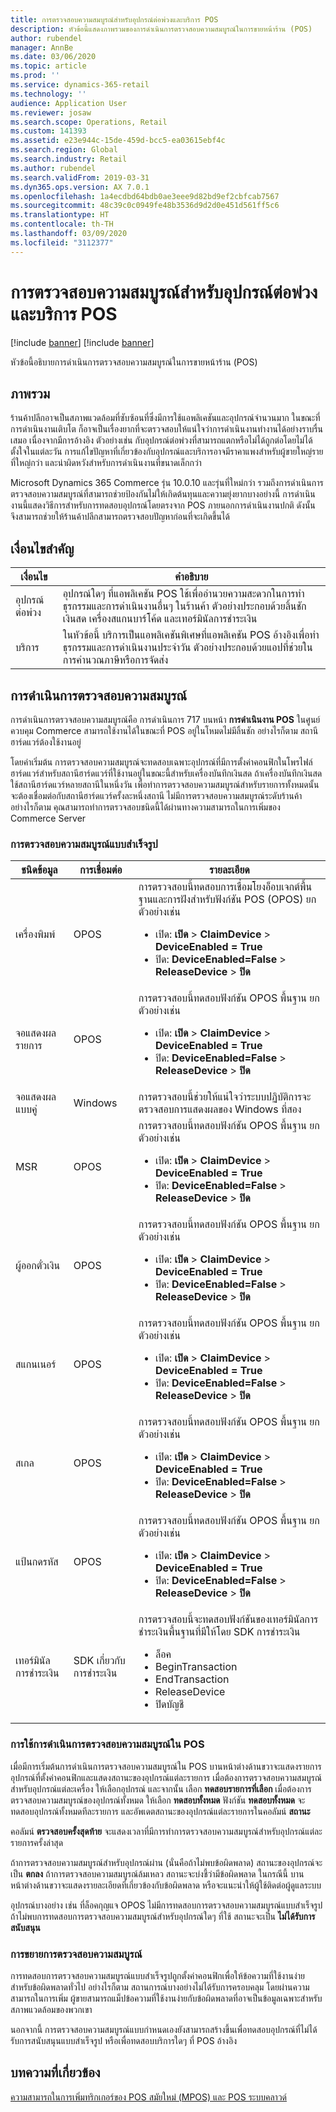 ```yaml
---
title: การตรวจสอบความสมบูรณ์สำหรับอุปกรณ์ต่อพ่วงและบริการ POS
description: หัวข้อนี้แสดงภาพรวมของการดำเนินการตรวจสอบความสมบูรณ์ในการขายหน้าร้าน (POS)
author: rubendel
manager: AnnBe
ms.date: 03/06/2020
ms.topic: article
ms.prod: ''
ms.service: dynamics-365-retail
ms.technology: ''
audience: Application User
ms.reviewer: josaw
ms.search.scope: Operations, Retail
ms.custom: 141393
ms.assetid: e23e944c-15de-459d-bcc5-ea03615ebf4c
ms.search.region: Global
ms.search.industry: Retail
ms.author: rubendel
ms.search.validFrom: 2019-03-31
ms.dyn365.ops.version: AX 7.0.1
ms.openlocfilehash: 1a4ecdbd64bdb0ae3eee9d82bd9ef2cbfcab7567
ms.sourcegitcommit: 48c39c0c0949fe48b3536d9d2d0e451d561ff5c6
ms.translationtype: HT
ms.contentlocale: th-TH
ms.lasthandoff: 03/09/2020
ms.locfileid: "3112377"
---
```

# <a name="health-check-for-pos-peripherals-and-services"></a>การตรวจสอบความสมบูรณ์สำหรับอุปกรณ์ต่อพ่วงและบริการ POS

[!include [banner](includes/banner.md)]
[!include [banner](includes/preview-banner.md)]

หัวข้อนี้อธิบายการดำเนินการตรวจสอบความสมบูรณ์ในการขายหน้าร้าน (POS)

## <a name="overview"></a>ภาพรวม

ร้านค้าปลีกอาจเป็นสภาพแวดล้อมที่ซับซ้อนที่ซึ่งมีการใช้แอพลิเคชันและอุปกรณ์จำนวนมาก ในขณะที่การดำเนินงานเติบโต ก็อาจเป็นเรื่องยากที่จะตรวจสอบให้แน่ใจว่าการดำเนินงานทำงานได้อย่างราบรื่นเสมอ เนื่องจากมีการอ้างอิง ตัวอย่างเช่น กับอุปกรณ์ต่อพ่วงที่สามารถแตกหรือไม่ได้ถูกต่อโดยไม่ได้ตั้งใจในแต่ละวัน การแก้ไขปัญหาที่เกี่ยวข้องกับอุปกรณ์และบริการอาจมีราคาแพงสำหรับผู้ขายใหญ่รายที่ใหญ่กว่า และน่าผิดหวังสำหรับการดำเนินงานที่ขนาดเล็กกว่า

Microsoft Dynamics 365 Commerce รุ่น 10.0.10 และรุ่นที่ใหม่กว่า รวมถึงการดำเนินการตรวจสอบความสมบูรณ์ที่สามารถช่วยป้องกันไม่ให้เกิดต้นทุนและความยุ่งยากบางอย่างนี้ การดำเนินงานนี้แสดงวิธีการสำหรับการทดสอบอุปกรณ์โดยตรงจาก POS ภายนอกการดำเนินงานปกติ ดังนั้น จึงสามารถช่วยให้ร้านค้าปลีกสามารถตรวจสอบปัญหาก่อนที่จะเกิดขึ้นได้

## <a name="key-terms"></a>เงื่อนไขสำคัญ

| เงื่อนไข | คำอธิบาย |
|---|---|
| อุปกรณ์ต่อพ่วง | อุปกรณ์ใดๆ ที่แอพลิเคชัน POS ใช้เพื่ออำนวยความสะดวกในการทำธุรกรรมและการดำเนินงานอื่นๆ ในร้านค้า ตัวอย่างประกอบด้วยลิ้นชักเงินสด เครื่องสแกนบาร์โค้ด และเทอร์มินัลการชำระเงิน |
| บริการ | ในหัวข้อนี้ บริการเป็นแอพลิเคชันพิเศษที่แอพลิเคชัน POS อ้างอิงเพื่อทำธุรกรรมและการดำเนินงานประจำวัน ตัวอย่างประกอบด้วยแอปที่ช่วยในการคำนวณภาษีหรือการจัดส่ง |

## <a name="health-check-operation"></a>การดำเนินการตรวจสอบความสมบูรณ์

การดำเนินการตรวจสอบความสมบูรณ์คือ การดำเนินการ 717 บนหน้า **การดำเนินงาน POS** ในศูนย์ควบคุม Commerce สามารถใช้งานได้ในขณะที่ POS อยู่ในโหมดไม่มีลิ้นชัก อย่างไรก็ตาม สถานีฮาร์ดแวร์ต้องใช้งานอยู่

โดยค่าเริ่มต้น การตรวจสอบความสมบูรณ์จะทดสอบเฉพาะอุปกรณ์ที่มีการตั้งค่าคอนฟิกในโพรไฟล์ฮาร์ดแวร์สำหรับสถานีฮาร์ดแวร์ที่ใช้งานอยู่ในขณะนี้สำหรับเครื่องบันทึกเงินสด ถ้าเครื่องบันทึกเงินสดใช้สถานีฮาร์ดแวร์หลายสถานีในหนึ่งวัน เพื่อทำการตรวจสอบความสมบูรณ์สำหรับรายการทั้งหมดนั้น จะต้องเชื่อมต่อกับสถานีฮาร์ดแวร์ครั้งละหนึ่งสถานี ไม่มีการตรวจสอบความสมบูรณ์ระดับร้านค้า อย่างไรก็ตาม คุณสามารถทำการตรวจสอบชนิดนี้ได้ผ่านทางความสามารถในการเพิ่มของ Commerce Server

### <a name="out-of-box-health-checks"></a>การตรวจสอบความสมบูรณ์แบบสำเร็จรูป

| ชนิดข้อมูล | การเชื่อมต่อ | รายละเอียด |
|---|---|---|
| เครื่องพิมพ์ | OPOS | การตรวจสอบนี้ทดสอบการเชื่อมโยงอ็อบเจกต์พื้นฐานและการฝังสำหรับฟังก์ชัน POS (OPOS) ยกตัวอย่างเช่น<ul><li>เปิด: **เปิด** &gt; **ClaimDevice** &gt; **DeviceEnabled = True**</li><li>ปิด: **DeviceEnabled=False** &gt; **ReleaseDevice** &gt; **ปิด**</li></ul> |
| จอแสดงผลรายการ | OPOS | การตรวจสอบนี้ทดสอบฟังก์ชัน OPOS พื้นฐาน ยกตัวอย่างเช่น<ul><li>เปิด: **เปิด** &gt; **ClaimDevice** &gt; **DeviceEnabled = True**</li><li>ปิด: **DeviceEnabled=False** &gt; **ReleaseDevice** &gt; **ปิด**</li></ul> |
| จอแสดงผลแบบคู่ | Windows | การตรวจสอบนี้ช่วยให้แน่ใจว่าระบบปฏิบัติการจะตรวจสอบการแสดงผลของ Windows ที่สอง | 
| MSR | OPOS | การตรวจสอบนี้ทดสอบฟังก์ชัน OPOS พื้นฐาน ยกตัวอย่างเช่น<ul><li>เปิด: **เปิด** &gt; **ClaimDevice** &gt; **DeviceEnabled = True**</li><li>ปิด: **DeviceEnabled=False** &gt; **ReleaseDevice** &gt; **ปิด**</li></ul> |
| ผู้ออกตั๋วเงิน | OPOS | การตรวจสอบนี้ทดสอบฟังก์ชัน OPOS พื้นฐาน ยกตัวอย่างเช่น<ul><li>เปิด: **เปิด** &gt; **ClaimDevice** &gt; **DeviceEnabled = True**</li><li>ปิด: **DeviceEnabled=False** &gt; **ReleaseDevice** &gt; **ปิด**</li></ul> | 
| สแกนเนอร์ | OPOS | การตรวจสอบนี้ทดสอบฟังก์ชัน OPOS พื้นฐาน ยกตัวอย่างเช่น<ul><li>เปิด: **เปิด** &gt; **ClaimDevice** &gt; **DeviceEnabled = True**</li><li>ปิด: **DeviceEnabled=False** &gt; **ReleaseDevice** &gt; **ปิด**</li></ul> | 
| สเกล | OPOS | การตรวจสอบนี้ทดสอบฟังก์ชัน OPOS พื้นฐาน ยกตัวอย่างเช่น<ul><li>เปิด: **เปิด** &gt; **ClaimDevice** &gt; **DeviceEnabled = True**</li><li>ปิด: **DeviceEnabled=False** &gt; **ReleaseDevice** &gt; **ปิด**</li></ul> |
| แป้นกดรหัส | OPOS | การตรวจสอบนี้ทดสอบฟังก์ชัน OPOS พื้นฐาน ยกตัวอย่างเช่น<ul><li>เปิด: **เปิด** &gt; **ClaimDevice** &gt; **DeviceEnabled = True**</li><li>ปิด: **DeviceEnabled=False** &gt; **ReleaseDevice** &gt; **ปิด**</li></ul> |
| เทอร์มินัลการชำระเงิน | SDK เกี่ยวกับการชำระเงิน | การตรวจสอบนี้จะทดสอบฟังก์ชันของเทอร์มินัลการชำระเงินพื้นฐานที่มีให้โดย SDK การชำระเงิน <ul><li>ล็อค</li><li>BeginTransaction</li><li>EndTransaction</li><li>ReleaseDevice</li><li>ปิดบัญชี</li></ul> |

### <a name="using-the-health-check-operation-in-the-pos"></a>การใช้การดำเนินการตรวจสอบความสมบูรณ์ใน POS

เมื่อมีการเริ่มต้นการดำเนินการตรวจสอบความสมบูรณ์ใน POS บานหน้าต่างด้านขวาจะแสดงรายการอุปกรณ์ที่ตั้งค่าคอนฟิกและแสดงสถานะของอุปกรณ์แต่ละรายการ เมื่อต้องการตรวจสอบความสมบูรณ์สำหรับอุปกรณ์แต่ละเครื่อง ให้เลือกอุปกรณ์ และจากนั้น เลือก **ทดสอบรายการที่เลือก** เมื่อต้องการตรวจสอบความสมบูรณ์ของอุปกรณ์ทั้งหมด ให้เลือก **ทดสอบทั้งหมด** ฟังก์ชัน **ทดสอบทั้งหมด** จะทดสอบอุปกรณ์ทั้งหมดทีละรายการ และอัพเดตสถานะของอุปกรณ์แต่ละรายการในคอลัมน์ **สถานะ**

คอลัมน์ **ตรวจสอบครั้งสุดท้าย** จะแสดงเวลาที่มีการทำการตรวจสอบความสมบูรณ์สำหรับอุปกรณ์แต่ละรายการครั้งล่าสุด

ถ้าการตรวจสอบความสมบูรณ์สำหรับอุปกรณ์ผ่าน (นั่นคือถ้าไม่พบข้อผิดพลาด) สถานะของอุปกรณ์จะเป็น **ตกลง** ถ้าการตรวจสอบความสมบูรณ์ล้มเหลว สถานะจะบ่งชี้ว่ามีข้อผิดพลาด ในกรณีนี้ บานหน้าต่างด้านขวาจะแสดงรายละเอียดที่เกี่ยวข้องกับข้อผิดพลาด หรือจะแนะนำให้ผู้ใช้ติดต่อผู้ดูแลระบบ

อุปกรณ์บางอย่าง เช่น ที่ล็อคกุญแจ OPOS ไม่มีการทดสอบการตรวจสอบความสมบูรณ์แบบสำเร็จรูป ถ้าไม่พบการทดสอบการตรวจสอบความสมบูรณ์สำหรับอุปกรณ์ใดๆ ที่ใช้ สถานะจะเป็น **ไม่ได้รับการสนับสนุน**

### <a name="extending-health-checks"></a>การขยายการตรวจสอบความสมบูรณ์

การทดสอบการตรวจสอบความสมบูรณ์แบบสำเร็จรูปถูกตั้งค่าคอนฟิกเพื่อให้ข้อความที่ใช้งานง่ายสำหรับข้อผิดพลาดทั่วไป อย่างไรก็ตาม สถานการณ์บางอย่างไม่ได้รับการครอบคลุม โดยผ่านความสามารถในการเพิ่ม ผู้ขายสามารถแม็ปข้อความที่ใช้งานง่ายกับข้อผิดพลาดที่อาจเป็นข้อมูลเฉพาะสำหรับสภาพแวดล้อมของพวกเขา

นอกจากนี้ การตรวจสอบความสมบูรณ์แบบกำหนดเองยังสามารถสร้างขึ้นเพื่อทดสอบอุปกรณ์ที่ไม่ได้รับการสนับสนุนแบบสำเร็จรูป หรือเพื่อทดสอบบริการใดๆ ที่ POS อ้างอิง

## <a name="related-articles"></a>บทความที่เกี่ยวข้อง

[ความสามารถในการเพิ่มทริกเกอร์ของ POS สมัยใหม่ (MPOS) และ POS ระบบคลาวด์](https://docs.microsoft.com/dynamics365/commerce/dev-itpro/modern-pos-trigger-extensibility)
